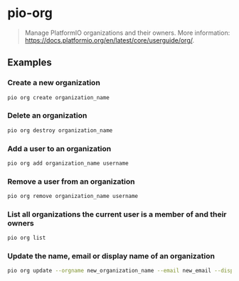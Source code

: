 # pio-org

> Manage PlatformIO organizations and their owners. More information: <https://docs.platformio.org/en/latest/core/userguide/org/>.

## Examples

### Create a new organization

```bash
pio org create organization_name
```

### Delete an organization

```bash
pio org destroy organization_name
```

### Add a user to an organization

```bash
pio org add organization_name username
```

### Remove a user from an organization

```bash
pio org remove organization_name username
```

### List all organizations the current user is a member of and their owners

```bash
pio org list
```

### Update the name, email or display name of an organization

```bash
pio org update --orgname new_organization_name --email new_email --displayname new_display_name organization_name
```
